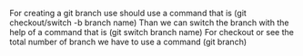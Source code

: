 For creating a git branch use should use a command that is (git checkout/switch -b branch name)
Than we can switch the branch with the help of a command that is (git switch branch name)
For checkout or see the total number of branch we have to use a command (git branch)
 